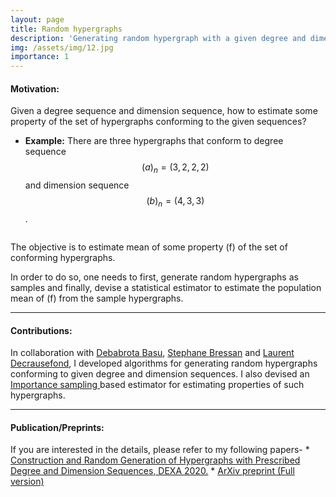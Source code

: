 ```yaml
---
layout: page
title: Random hypergraphs
description: 'Generating random hypergraph with a given degree and dimension contraints'
img: /assets/img/12.jpg
importance: 1
---
```

<h4>Motivation:</h4> Given a degree sequence and dimension sequence, how to estimate some property of the set of hypergraphs conforming to the given sequences?

* <b>Example:</b>
There are three hypergraphs that conform to degree sequence $$(a)_n = (3,2,2,2)$$ and dimension sequence $$(b)_n = (4,3,3)$$.
<img class="img-fluid rounded z-depth-1" src="{{ '/assets/img/confighg.svg' | relative_url }}" alt="" title="Hypergraphs with a given degree and dimension sequence"/>
<!-- <div class="caption"> Hypergraphs with degree sequence (a)_n = (3,2,2,2) and dimension sequence $$(b)_n = (4,3,3)$$</div> -->

The objective is to estimate mean of some property \(f\) of the set of conforming hypergraphs. 
<img class="img-fluid rounded z-depth-1" src="{{ '/assets/img/appl1.svg' | relative_url }}" alt="" title="Estimating properties of the set of conforming hypergraphs"/>

In order to do so, one needs to first, generate random hypergraphs as samples and finally, devise a statistical estimator to estimate the population mean of \(f\) from the sample hypergraphs.
<hr>
<h4> Contributions: </h4>
In collaboration with <a href = "https://debabrota-basu.github.io/">Debabrota Basu</a>, <a href="https://www.comp.nus.edu.sg/~steph/"> Stephane Bressan</a> and <a href="http://decreusefond.telecom-paristech.fr/wordpress/"> Laurent Decrausefond</a>, I developed algorithms for generating random hypergraphs conforming to given degree and dimension sequences. I also devised an <a href="https://en.wikipedia.org/wiki/Importance_sampling"> Importance sampling </a> based estimator for estimating properties of such hypergraphs.
<hr>
<h4> Publication/Preprints: </h4>
If you are interested in the details, please refer to my following papers-
* <a href = "https://link.springer.com/chapter/10.1007/978-3-030-59051-2_9">Construction and Random Generation of Hypergraphs with Prescribed Degree and Dimension Sequences, DEXA 2020.<a> 
* <a href = "https://arxiv.org/pdf/2004.05429.pdf" > ArXiv preprint (Full version) </a>

<!-- <div class="caption"> Hypergraphs with a given degree and dimension sequence </div> -->

<!-- To give your project a background in the portfolio page, just add the img tag to the front matter like so:

    ---
    layout: page
    title: project
    description: a project with a background image
    img: /assets/img/12.jpg
    ---

<div class="row">
    <div class="col-sm mt-3 mt-md-0">
        <img class="img-fluid rounded z-depth-1" src="{{ '/assets/img/1.jpg' | relative_url }}" alt="" title="example image"/>
    </div>
    <div class="col-sm mt-3 mt-md-0">
        <img class="img-fluid rounded z-depth-1" src="{{ '/assets/img/3.jpg' | relative_url }}" alt="" title="example image"/>
    </div>
    <div class="col-sm mt-3 mt-md-0">
        <img class="img-fluid rounded z-depth-1" src="{{ '/assets/img/5.jpg' | relative_url }}" alt="" title="example image"/>
    </div>
</div>
<div class="caption">
    Caption photos easily. On the left, a road goes through a tunnel. Middle, leaves artistically fall in a hipster photoshoot. Right, in another hipster photoshoot, a lumberjack grasps a handful of pine needles.
</div>
<div class="row">
    <div class="col-sm mt-3 mt-md-0">
        <img class="img-fluid rounded z-depth-1" src="{{ '/assets/img/5.jpg' | relative_url }}" alt="" title="example image"/>
    </div>
</div>
<div class="caption">
    This image can also have a caption. It's like magic.
</div>

You can also put regular text between your rows of images.
Say you wanted to write a little bit about your project before you posted the rest of the images.
You describe how you toiled, sweated, *bled* for your project, and then... you reveal it's glory in the next row of images.


<div class="row justify-content-sm-center">
    <div class="col-sm-8 mt-3 mt-md-0">
        <img class="img-fluid rounded z-depth-1" src="{{ '/assets/img/6.jpg' | relative_url }}" alt="" title="example image"/>
    </div>
    <div class="col-sm-4 mt-3 mt-md-0">
        <img class="img-fluid rounded z-depth-1" src="{{ '/assets/img/11.jpg' | relative_url }}" alt="" title="example image"/>
    </div>
</div>
<div class="caption">
    You can also have artistically styled 2/3 + 1/3 images, like these.
</div>


The code is simple.
Just wrap your images with `<div class="col-sm">` and place them inside `<div class="row">` (read more about the <a href="https://getbootstrap.com/docs/4.4/layout/grid/" target="_blank">Bootstrap Grid</a> system).
To make images responsive, add `img-fluid` class to each; for rounded corners and shadows use `rounded` and `z-depth-1` classes.
Here's the code for the last row of images above:

```html
<div class="row justify-content-sm-center">
    <div class="col-sm-8 mt-3 mt-md-0">
        <img class="img-fluid rounded z-depth-1" src="{{ '/assets/img/6.jpg' | relative_url }}" alt="" title="example image"/>
    </div>
    <div class="col-sm-4 mt-3 mt-md-0">
        <img class="img-fluid rounded z-depth-1" src="{{ '/assets/img/11.jpg' | relative_url }}" alt="" title="example image"/>
    </div>
</div>
```  -->
